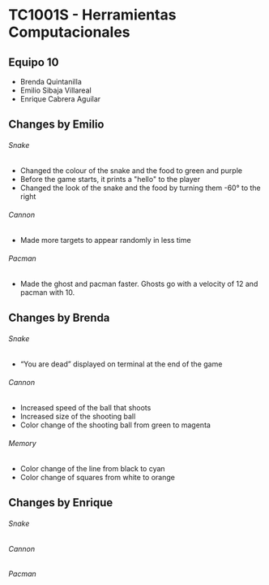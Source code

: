 # TC1001S - Herramientas Computacionales


## Equipo 10
- Brenda Quintanilla
- Emilio Sibaja Villareal
- Enrique Cabrera Aguilar


## Changes by Emilio

###### Snake
- Changed the colour of the snake and the food to green and purple
- Before the game starts, it prints a "hello" to the player
- Changed the look of the snake and the food by turning them -60° to the right

###### Cannon
- Made more targets to appear randomly in less time

###### Pacman
- Made the ghost and pacman faster. Ghosts go with a velocity of 12 and pacman with 10.


## Changes by Brenda

###### Snake
- “You are dead” displayed on terminal at the end of the game 

###### Cannon
- Increased speed of the ball that shoots
- Increased size of the shooting ball
- Color change of the shooting ball from green to magenta

###### Memory
- Color change of the line from black to cyan
- Color change of squares from white to orange


## Changes by Enrique

###### Snake


###### Cannon


###### Pacman

